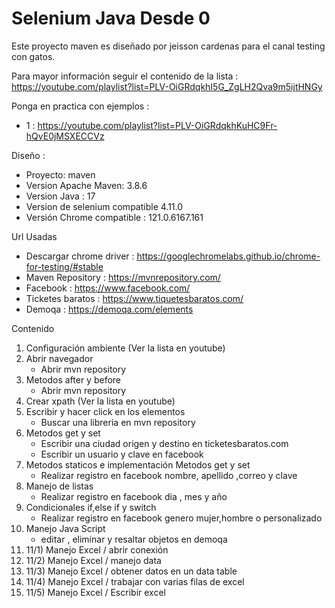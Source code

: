 # Selenium Java Desde 0
Este proyecto maven es diseñado por jeisson cardenas para el canal testing con gatos.

Para mayor información seguir el contenido de la lista :
https://youtube.com/playlist?list=PLV-OiGRdqkhI5G_ZgLH2Qva9m5ijtHNGy

Ponga en practica con ejemplos :
* 1 : https://youtube.com/playlist?list=PLV-OiGRdqkhKuHC9Fr-hQvE0jMSXECCVz

Diseño :
* Proyecto: maven
* Version Apache Maven: 3.8.6
* Version Java : 17
* Version de selenium compatible 4.11.0
* Versión Chrome compatible : 121.0.6167.161

Url Usadas
- Descargar chrome driver : https://googlechromelabs.github.io/chrome-for-testing/#stable
- Maven Repository : https://mvnrepository.com/
- Facebook : https://www.facebook.com/
- Ticketes baratos : https://www.tiquetesbaratos.com/
- Demoqa : https://demoqa.com/elements

Contenido

1) Configuración ambiente (Ver la lista en youtube)
2) Abrir navegador 
   * Abrir mvn repository
3) Metodos after y before
   * Abrir mvn repository
4) Crear xpath (Ver la lista en youtube)
5) Escribir y hacer click en los elementos 
   * Buscar una libreria en mvn repository
6) Metodos get y set 
   * Escribir una ciudad origen y destino en ticketesbaratos.com
   * Escribir un usuario y clave en facebook
7) Metodos staticos e implementación Metodos get y set 
   * Realizar registro en facebook nombre, apellido ,correo y clave
8) Manejo de listas
   * Realizar registro en facebook dia , mes y año
9) Condicionales if,else if y switch
   * Realizar registro en facebook genero mujer,hombre o personalizado
10) Manejo Java Script 
    * editar , eliminar y resaltar objetos en demoqa
11) 11/1) Manejo Excel / abrir conexión 
12) 11/2) Manejo Excel / manejo data
13) 11/3) Manejo Excel / obtener datos en un data table
14) 11/4) Manejo Excel / trabajar con varias filas de excel
15) 11/5) Manejo Excel / Escribir excel


